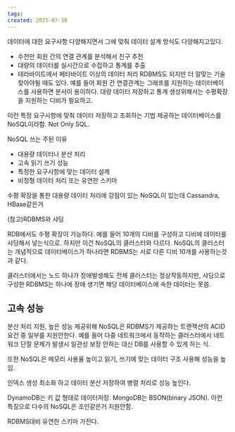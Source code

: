 ```yaml
---
tags: 
created: 2025-07-30
---
```

데이터에 대한 요구사항 다양해지면서 그에 맞춰 데이터 설계 방식도 다양해지고있다.
- 수천만 회원 간의 연결 관계를 분석해서 친구 추천
- 대량의 데이터를 실시간으로 수집하고 통계를 추출
- 테라바이트에서 페타바이트 이상의 데이터 처리
RDBMS도 되지만 더 알맞는 기술 찾아야될 때도 있다. 예를 들어 회원 간 연결관계는 그래프를 지원하는 데이터베이스를 사용하면 분서이 용이하다. 대량 데이터 저장하고 통계 생성위해서는 수평확장을 지원하는 디비가 필요하고.

이런 특정 요구사항에 맞춰 데이터 저장하고 조회하는 기법 제공하는 데이터베이스를 NoSQL이라함. Not Only SQL.

NoSQL 쓰는 주된 이유
- 대용량 데이터나 분산 처리
- 고속 읽기 쓰기 성능
- 특정한 요구사항에 맞는 데이터 설계
- 비정형 데이터 처리 또는 유연한 스키마

수평 확장을 통한 대용량 데이터 처리에 강점이 있는 NoSQL이 있는데 Cassandra, HBase같은거

(참고)RDBMS와 샤딩

RDB에서도 수평 확장이 가능하다. 예를 들어 10개의 디비를 구성하고 디비에 데이터를 샤딩해서 넣는식으로. 하지만 이건 NoSQL의 클러스터와 다르다. NoSQL의 클러스터는 개념적으로 데이터베이스가 하나라면 RDBMS는 서로 다른 디비 10개를 사용하는것과 같다.

클러스터에서는 노드 하나가 장애발생해도 전체 클러스터는 정상작동하지만, 샤딩으로 구성한 RDBMS는 하나에 장애 생기면 해당 데이터베이스에 속한 데이터는 못씀.

## 고속 성능
분산 처리 지원, 높은 성능 제공위해 NoSQL은 RDBMS가 제공하는 트랜잭션의 ACID 요건 중 일부를 지원안한다. 예를 들어 다중 네트워크에서 동작하는 클러스터에서 네트워크 단절 문제가 발생시 일관성 보장 안하는 대신 DB를 사용할 수 있게 하는 식.

또한 NoSQL은 메모리 사용율 높이고 읽기, 쓰기에 맞는 데이터 구조 사용해 성능을 높임.

인덱스 생성 최소화 하고 데이터 분산 저장하여 병렬 처리로 성능 높인다.

DynamoDB는 키 값 형태로 데이터저장. MongoDB는 BSON(binary JSON). 이런 특징으로 다수의 NoSQL은 조인같은거 지원안함.

RDBMS대비 유연한 스키마 가진다.